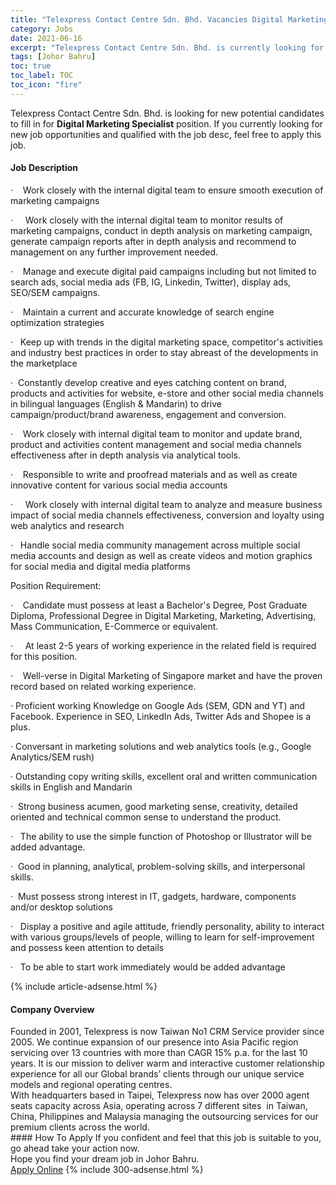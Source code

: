 ```yaml
---
title: "Telexpress Contact Centre Sdn. Bhd. Vacancies Digital Marketing Specialist" 
category: Jobs 
date: 2021-06-16 
excerpt: "Telexpress Contact Centre Sdn. Bhd. is currently looking for suitable person to fill in the Digital Marketing Specialist which based in Johor Bahru" 
tags: [Johor Bahru] 
toc: true 
toc_label: TOC 
toc_icon: "fire" 
--- 
```


<p>Telexpress Contact Centre Sdn. Bhd. is looking for new potential candidates to fill in for <b>Digital Marketing Specialist</b> position. If you currently looking for new job opportunities and qualified with the job desc, feel free to apply this job.
</p><div><div><h4>Job Description</h4></div><div><div><span><div><p>&#183;&#160;&#160;&#160;&#160;<span>Work closely with the internal digital team to ensure smooth execution of marketing campaigns</span></p><p>&#183;&#160;&#160;&#160;&#160;&#160;<span>Work closely with the internal digital team to monitor results of marketing campaigns, conduct in depth analysis on marketing campaign, generate campaign reports after in depth analysis and recommend to management on any further improvement needed.</span></p><p>&#183;&#160;&#160;&#160;&#160;<span>Manage and execute digital paid campaigns including but not limited to search ads, social media ads (FB, IG, Linkedin, Twitter), display ads, SEO/SEM campaigns.</span></p><p>&#183;&#160;&#160;&#160;&#160;<span>Maintain a current and accurate knowledge of search engine optimization strategies</span></p><p>&#183;&#160;&#160;&#160;<span>Keep up with trends in the digital marketing space, competitor's activities and industry best practices in order to stay abreast of the developments in the marketplace</span></p><p>&#183;&#160;&#160;Constantly develop creative and eyes catching content on brand, products and activities for website, e-store and other social media channels in bilingual languages (English &amp; Mandarin) to drive campaign/product/brand awareness, engagement and conversion.</p><p>&#183;&#160;&#160;&#160;&#160;Work closely with internal digital team to monitor and update brand, product and activities content management and social media channels effectiveness after in depth analysis via analytical tools.</p><p>&#183;&#160;&#160;&#160;&#160;<span>Responsible to write and proofread materials and as well as create innovative content for various social media accounts</span></p><p>&#183;&#160;&#160;&#160;&#160;&#160;<span>Work closely with internal digital team to analyze and measure business impact of social media channels effectiveness, conversion and loyalty using web analytics and research</span></p><p>&#183;&#160;&#160;&#160;<span>Handle social media community management across multiple social media accounts and d</span>esign as well as create videos and motion graphics for social media and digital media platforms</p><p><span>Position Requirement:</span></p><p>&#183;&#160;&#160;&#160;&#160;<span>Candidate must possess at least a Bachelor's Degree, Post Graduate Diploma, Professional Degree in Digital Marketing, Marketing, Advertising, Mass Communication, E-Commerce or equivalent.</span></p><p>&#183;&#160;&#160;&#160;&#160;&#160;<span>At least 2-5 years of working experience in the related field is required for this position.</span></p><p>&#183;&#160;&#160;&#160;&#160;<span>Well-verse in Digital Marketing of Singapore market and have the proven record based on related working experience.</span></p><p>&#183; <span>Proficient working Knowledge on Google Ads (SEM, GDN and YT) and Facebook. Experience in SEO, LinkedIn Ads, Twitter Ads and Shopee is a plus.</span></p><p>&#183; <span>Conversant in marketing solutions and web analytics tools (e.g., Google Analytics/SEM rush)</span></p><p>&#183; <span>Outstanding copy writing skills, excellent oral and written communication skills in English and Mandarin</span></p><p>&#183;&#160;&#160;<span>Strong business acumen, good marketing sense, creativity, detailed oriented and technical common sense to understand the product.</span></p><p>&#183;&#160;&#160;&#160;<span>The ability to use the simple function of Photoshop or Illustrator will be added advantage.</span></p><p>&#183;&#160;&#160;<span>Good in planning, analytical, problem-solving skills, and interpersonal skills.</span></p><p>&#183;&#160;&#160;<span>Must possess strong interest in IT, gadgets, hardware, components and/or desktop solutions</span></p><p>&#183;&#160;&#160;&#160;<span>Display a positive and agile attitude, friendly personality, ability to interact with various groups/levels of people, willing to learn for self-improvement and possess keen attention to details</span></p><p>&#183;&#160;&#160;&#160;<span>To be able to start work immediately would be added advantage</span></p></div></span></div></div></div> 
{% include article-adsense.html %} 
<div><div><h4>Company Overview</h4></div><div><div><span><div><div>Founded in 2001, Telexpress is now Taiwan No1 CRM Service provider since 2005. We continue expansion of our presence into Asia Pacific region servicing over 13 countries with more than CAGR 15% p.a. for the last 10 years. It is our mission to deliver warm and interactive customer relationship experience for all our Global brands&#8217; clients through our unique service models and regional operating centres.</div>
<div>With headquarters based in Taipei, Telexpress now has over 2000 agent seats capacity across Asia, operating across 7 different sites&#160; in Taiwan, China, Philippines and Malaysia managing the outsourcing services for our premium clients across the world.&#160;&#160;</div></div></span></div></div></div> 
#### How To Apply 
If you confident and feel that this job is suitable to you, go ahead take your action now. <br/> 
Hope you find your dream job in Johor Bahru. <br/> 
<a href="https://www.jobstreet.com.my/en/job/digital-marketing-specialist-4592037?jobId=jobstreet-my-job-4592037&" class="btn btn--info" target="_blank" rel="nofollow noopenner">Apply Online</a> 
{% include 300-adsense.html %} 